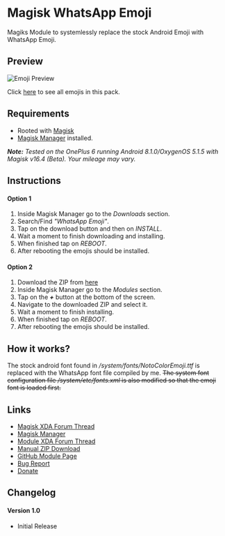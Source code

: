 # Magisk WhatsApp Emoji

Magiks Module to systemlessly replace the stock Android Emoji with WhatsApp Emoji.

## Preview
![Emoji Preview](https://i.imgur.com/HNK17XP.png)

Click [here](https://emojipedia.org/whatsapp/) to see all emojis in this pack.

## Requirements
- Rooted with [Magisk](https://forum.xda-developers.com/apps/magisk/official-magisk-v7-universal-systemless-t3473445)
- [Magisk Manager](https://github.com/topjohnwu/MagiskManager/releases/) installed.

*__Note:__ Tested on the OnePlus 6 running Android 8.1.0/OxygenOS 5.1.5 with Magisk v16.4 (Beta). Your mileage may vary.*

## Instructions
#### Option 1
1. Inside Magisk Manager go to the *Downloads* section. 
2. Search/Find *"WhatsApp Emoji"*.
3. Tap on the download button and then on *INSTALL*.
4. Wait a moment to finish downloading and installing.
5. When finished tap on *REBOOT*.
6. After rebooting the emojis should be installed.


#### Option 2
1. Download the ZIP from [here](url)
2. Inside Magisk Manager go to the *Modules* section.
3. Tap on the *__+__* button at the bottom of the screen.
4. Navigate to the downloaded ZIP and select it.
5. Wait a moment to finish installing.
5. When finished tap on *REBOOT*.
6. After rebooting the emojis should be installed.

## How it works?
The stock android font found in */system/fonts/NotoColorEmoji.ttf* is replaced with the WhatsApp font file compiled by me. ~~The system font configuration file */system/etc/fonts.xml* is also modified so that the emoji font is loaded first.~~

## Links
- [Magisk XDA Forum Thread](https://forum.xda-developers.com/apps/magisk/official-magisk-v7-universal-systemless-t3473445)
- [Magisk Manager](https://github.com/topjohnwu/MagiskManager/releases/)
- [Module XDA Forum Thread](url)
- [Manual ZIP Download](url)
- [GitHub Module Page](https://github.com/Magisk-Modules-Repo/Magisk-WhatsApp-Emoji)
- [Bug Report](https://github.com/Magisk-Modules-Repo/Magisk-WhatsApp-Emoji/issues/new)
- [Donate](https://www.paypal.me/ilivss/5)

## Changelog
#### Version 1.0
- Initial Release
